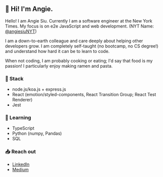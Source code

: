 ## 👋 Hi! I'm Angie.   

Hello! I am Angie Siu. Currently I am a software engineer at the New York Times. My focus is on e2e JavaScript and web development. (NYT Name: [@angiesiuNYT](https://github.com/angiesiuNYT))

I am a down-to-earth colleague and care deeply about helping other developers grow. I am completely self-taught (no bootcamp, no CS degree!) and understand how hard it can be to learn to code.

When not coding, I am probably cooking or eating; I'd say that food is my passion! I particularly enjoy making ramen and pasta.

### 🥞 Stack 
- node.js/koa.js + express.js
- React (emotion/styled-components, React Transition Group; React Test Renderer)
- Jest

### 🚌 Learning 
- TypeScript
- Python (numpy, Pandas)
- SQL

### 📥 Reach out 
- [LinkedIn](https://www.linkedin.com/in/angiesiu/)
- [Medium](https://medium.com/@siuangie91)
